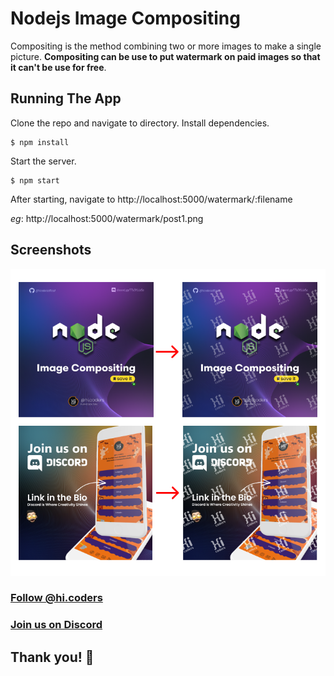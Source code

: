 # **Nodejs Image Compositing**

Compositing is the method combining two or more images to make a single picture. **Compositing can be use to put watermark on paid images so that it can't be use for free**.

## **Running The App**

Clone the repo and navigate to directory. Install dependencies.

```
$ npm install
```

Start the server.

```
$ npm start
```

After starting, navigate to http://localhost:5000/watermark/:filename

_eg_: http://localhost:5000/watermark/post1.png

## **Screenshots**

![](.github/example.png)

### **[Follow @hi.coders](https://www.instagram.com/hi.coders/)**

### **[Join us on Discord](https://discord.gg/TTsSYUJzDa)**

## **Thank you! 🙏**
